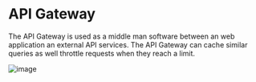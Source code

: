 # API Gateway

The API Gateway is used as a middle man software between an web application an external API services.    The API Gateway can cache similar queries as well throttle requests when they reach a limit.

![image](https://user-images.githubusercontent.com/12062380/218417327-4f5ffc32-dc3f-4e3f-8213-543c43cb9ceb.png)

